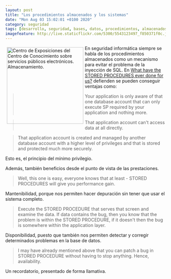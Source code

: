 ```yaml
--- 
layout: post
title: "Los procedimientos almacenados y los sistemas"
date: "Mon Aug 03 15:02:01 +0100 2020"
category: seguridad
tags: [desarrollo, seguridad, bases, datos, procedimientos, almacenados]
imagefeature: http://live.staticflickr.com/5300/5543123497_f850371f0c.jpg
---
```


<a href="https://www.flickr.com/photos/fernand0/5543123497/" title="Centro de Exposiciones del Centro de Conocimiento sobre se… "><img src="http://live.staticflickr.com/5300/5543123497_f850371f0c.jpg" alt="Centro de Exposiciones del Centro de Conocimiento sobre servicios públicos electrónicos. Almacenamiento. " width="240" style="float:left; margin:5px"></a>
En seguridad informática siempre se habla de los procedimientos almacenados como un mecanismo para evitar el problema de la inyección de SQL. En [What have the STORED PROCEDURES ever done for us?](https://dev.to/vbilopav/what-have-the-stored-procedures-ever-done-for-us-44f6) defienden  se pueden conseguir ventajas como:
> 

> Your application is only aware of that one database account that can only execute SP required by your application and nothing more.

>    That application account can't access data at all directly.

>    That application account is created and managed by another database account with a higher level of privileges and that is stored and protected much more securely.

Esto es, el principio del mínimo privilegio.

Además, también beneficios desde el punto de vista de las prestaciones.

> Well, this one is easy, everyone knows that at least - STORED PROCEDURES will give you performance gain.

Mantenibilidad, porque nos permiten hacer depuración sin tener que usar el sistema completo.

> Execute the STORED PROCEDURE that serves that screen and examine the data.
If data contains the bug, then you know that the problem is within the STORED PROCEDURE, if it doesn't then the bug is somewhere within the application layer.

Disponibilidad, puesto que también nos permiten detectar y corregir determinados problemas en la base de datos.

> I may have already mentioned above that you can patch a bug in STORED PROCEDURE without having to stop anything. Hence, availability. 

Un recordatorio, presentado de forma llamativa.
